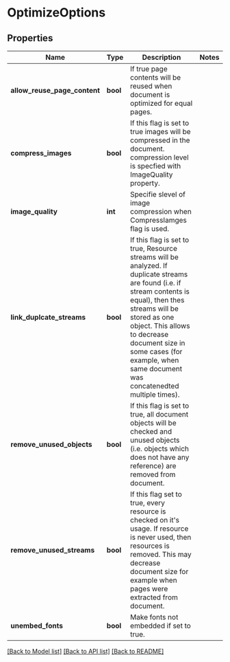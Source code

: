 # OptimizeOptions

## Properties
Name | Type | Description | Notes
------------ | ------------- | ------------- | -------------
**allow_reuse_page_content** | **bool** | If true page contents will be reused when document is optimized for equal pages. | 
**compress_images** | **bool** | If this flag is set to true images will be compressed in the document. compression level is specfied with ImageQuality property. | 
**image_quality** | **int** | Specifie slevel of image compression when CompressIamges flag is used. | 
**link_duplcate_streams** | **bool** | If this flag is set to true, Resource streams will be analyzed. If duplicate streams are found (i.e. if stream contents is equal), then thes streams will be stored as one object.  This allows to decrease document size in some cases (for example, when same document was concatenedted multiple times). | 
**remove_unused_objects** | **bool** | If this flag is set to true, all document objects will be checked and unused objects (i.e. objects which does not have any reference) are removed from document. | 
**remove_unused_streams** | **bool** | If this flag set to true, every resource is checked on it&#39;s usage. If resource is never used, then resources is removed. This may decrease document size for example when pages were extracted from document.  | 
**unembed_fonts** | **bool** | Make fonts not embedded if set to true.  | 

[[Back to Model list]](../README.md#documentation-for-models) [[Back to API list]](../README.md#documentation-for-api-endpoints) [[Back to README]](../README.md)


